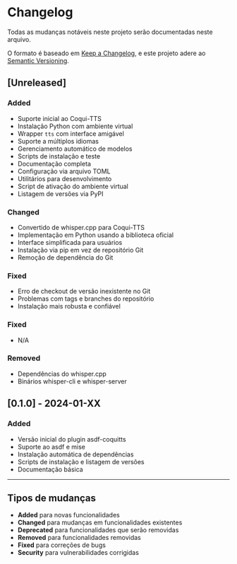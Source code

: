 # Changelog

Todas as mudanças notáveis neste projeto serão documentadas neste arquivo.

O formato é baseado em [Keep a Changelog](https://keepachangelog.com/pt-BR/1.0.0/),
e este projeto adere ao [Semantic Versioning](https://semver.org/lang/pt-BR/).

## [Unreleased]

### Added
- Suporte inicial ao Coqui-TTS
- Instalação Python com ambiente virtual
- Wrapper `tts` com interface amigável
- Suporte a múltiplos idiomas
- Gerenciamento automático de modelos
- Scripts de instalação e teste
- Documentação completa
- Configuração via arquivo TOML
- Utilitários para desenvolvimento
- Script de ativação do ambiente virtual
- Listagem de versões via PyPI

### Changed
- Convertido de whisper.cpp para Coqui-TTS
- Implementação em Python usando a biblioteca oficial
- Interface simplificada para usuários
- Instalação via pip em vez de repositório Git
- Remoção de dependência do Git

### Fixed
- Erro de checkout de versão inexistente no Git
- Problemas com tags e branches do repositório
- Instalação mais robusta e confiável

### Fixed
- N/A

### Removed
- Dependências do whisper.cpp
- Binários whisper-cli e whisper-server

## [0.1.0] - 2024-01-XX

### Added
- Versão inicial do plugin asdf-coquitts
- Suporte ao asdf e mise
- Instalação automática de dependências
- Scripts de instalação e listagem de versões
- Documentação básica

---

## Tipos de mudanças

- **Added** para novas funcionalidades
- **Changed** para mudanças em funcionalidades existentes
- **Deprecated** para funcionalidades que serão removidas
- **Removed** para funcionalidades removidas
- **Fixed** para correções de bugs
- **Security** para vulnerabilidades corrigidas
